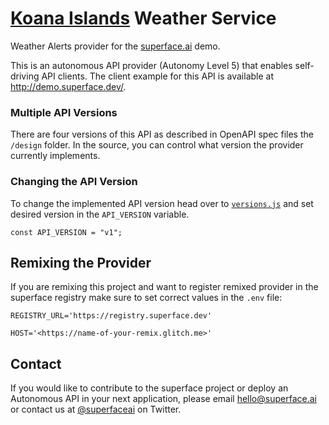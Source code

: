 # [Koana Islands](http://nswiki.org/index.php?title=Nation/Koana_Islands) Weather Service

Weather Alerts provider for the [superface.ai](https://superface.ai) demo.

This is an autonomous API provider (Autonomy Level 5) that enables self-driving API clients. The client example for this API is available at <http://demo.superface.dev/>.

### Multiple API Versions

There are four versions of this API as described in OpenAPI spec files the `/design` folder. In the source, you can control what version the provider currently implements.

### Changing the API Version

To change the implemented API version head over to [`versions.js`](https://glitch.com/edit/#!/ballistic-sombrero?path=src/versions.js:1:0) and set desired version in the `API_VERSION` variable.

```
const API_VERSION = "v1";
```

## Remixing the Provider

If you are remixing this project and want to register remixed provider in the superface registry make sure to set correct values in the `.env` file:

```
REGISTRY_URL='https://registry.superface.dev'

HOST='<https://name-of-your-remix.glitch.me>'
```

## Contact

If you would like to contribute to the superface project or deploy an Autonomous API in your next application, please email <hello@superface.ai> or contact us at [@superfaceai](http://twitter.com/superfaceai) on Twitter.

